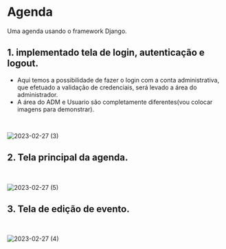 # Agenda
Uma agenda usando o framework Django.

## 1. implementado tela de login, autenticação e logout.
  * Aqui temos a possibilidade de fazer o login com a conta administrativa, que efetuado a validação de credenciais, será levado a área do administrador.
  * A área do ADM e Usuario são completamente diferentes(vou colocar imagens para demonstrar).
<br>

![2023-02-27 (3)](https://user-images.githubusercontent.com/91918988/221654823-86e773e9-5014-418b-8038-e990de12ebbe.png)

## 2. Tela principal da agenda.
<br>

![2023-02-27 (5)](https://user-images.githubusercontent.com/91918988/221654951-d48e50a0-3795-4f34-9405-552d712b2862.png)

## 3. Tela de edição de evento.
<br>

![2023-02-27 (4)](https://user-images.githubusercontent.com/91918988/221655113-1c15fb27-596f-4d19-87fc-24de8e2bd35d.png)






